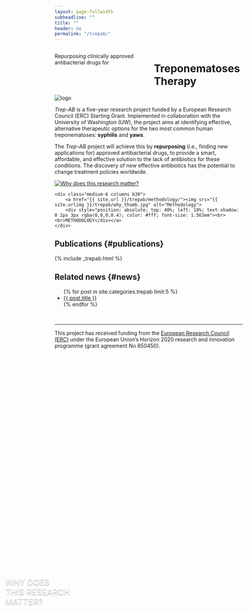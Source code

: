 ```yaml
---
layout: page-fullwidth
subheadline: ""
title: ""
header: no
permalink: "/trepab/"
---
```


<!-- custom header... -->
<div class="row t10">
	<div class="medium-8 columns b30">
		<p class="subheadline">Repurposing clinically approved antibacterial drugs for</p>
		<h1>Treponematoses Therapy</h1>
	</div>
	<div class="medium-3 end columns b30">
		<img src="{{ site.urlimg }}trepab/trepab_logo.png" alt="logo">
	</div>
</div>

_Trep-AB_ is a five-year research project funded by a European Research Council (ERC) Starting Grant. Implemented in collaboration with the University of Washington (UW), the project aims at identifying effective, alternative therapeutic options for the two most common human treponematoses: **syphilis** and **yaws**.

The _Trep-AB_ project will achieve this by **repurposing** (i.e., finding new applications for) approved antibacterial drugs, to provide a smart, affordable, and effective solution to the lack of antibiotics for these conditions. The discovery of new effective antibiotics has the potential to change treatment policies worldwide.

<div class="row t10">
	<div class="medium-6 columns b30">
		<a href="{{ site.url }}/trepab/why/"><img src="{{ site.urlimg }}/trepab/what_thumb.jpg" alt="Why does this research matter?">
		<div style="position: absolute; top: 40%; left: 10%; text-shadow: 0 2px 3px rgba(0,0,0,0.4); color: #fff; font-size: 1.563em">WHY DOES<br>THIS RESEARCH<br>MATTER?</div></a>
	</div>

	<div class="medium-6 columns b30">
		<a href="{{ site.url }}/trepab/methodology/"><img src="{{ site.urlimg }}/trepab/why_thumb.jpg" alt="Methodology">
		<div style="position: absolute; top: 40%; left: 10%; text-shadow: 0 2px 3px rgba(0,0,0,0.4); color: #fff; font-size: 1.563em"><br><br>METHODOLOGY</div></a>
	</div>

</div>

## Publications {#publications}

{% include _trepab.html %}


## Related news {#news}



<ul>
    {% for post in site.categories.trepab limit:5 %}
    <li><a href="{{ site.url }}{{ site.baseurl }}{{ post.url }}">{{ post.title }}</a></li>
    {% endfor %}
</ul>

<div class="row b60">
	<br>
</div>

---

This project has received funding from the [European Research Council (ERC)](https://erc.europa.eu/) under the European Union’s Horizon 2020 research and innovation programme (grant agreement No 850450).
